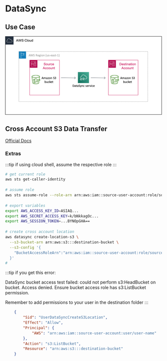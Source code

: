 # DataSync

## Use Case

![S3 Prod and Dev Copy](./aws-datasync-cross-account.png)

## Cross Account S3 Data Transfer

[Official Docs](https://docs.aws.amazon.com/datasync/latest/userguide/tutorial_s3-s3-cross-account-transfer)

### Extras
:::tip
if using cloud shell, assume the respective role
:::

```bash
# get current role
aws sts get-caller-identity

# assume role
aws sts assume-role --role-arn arn:aws:iam::source-user-account:role/source-datasync-role --role-session-name create-sync-session

# export variables
export AWS_ACCESS_KEY_ID=ASIAQ...
export AWS_SECRET_ACCESS_KEY=k/bNkkagOc...
export AWS_SESSION_TOKEN=...BYNOpGHA==

# create cross account location
aws datasync create-location-s3 \
  --s3-bucket-arn arn:aws:s3:::destination-bucket \
  --s3-config '{
    "BucketAccessRoleArn":"arn:aws:iam::source-user-account:role/source-datasync-role"
  }'
#
```

:::tip
if you get this error: 

DataSync bucket access test failed: could not perform s3:HeadBucket on bucket. Access denied. Ensure bucket access role has s3:ListBucket permission.

Remember to add permissions to your user in the destination folder
:::

```json
    {
        "Sid": "UserDataSyncCreateS3Location",
        "Effect": "Allow",
        "Principal": {
            "AWS": "arn:aws:iam::source-user-account:user/user-name"
        },
        "Action": "s3:ListBucket",
        "Resource": "arn:aws:s3:::destination-bucket"
    }
```




